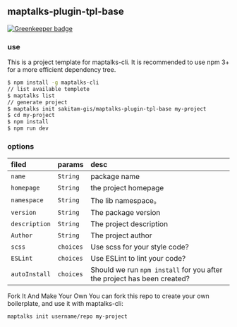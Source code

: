 ## maptalks-plugin-tpl-base

[![Greenkeeper badge](https://badges.greenkeeper.io/sakitam-gis/maptalks-plugin-tpl-base.svg)](https://greenkeeper.io/)

### use

This is a project template for maptalks-cli. It is recommended to use npm 3+ for a more efficient dependency tree.

```bash
$ npm install -g maptalks-cli
// list available templete
$ maptalks list
// generate project
$ maptalks init sakitam-gis/maptalks-plugin-tpl-base my-project
$ cd my-project
$ npm install
$ npm run dev
```

### options

| filed | params | desc |
| :--- | :--- | :---------- |
| `name` | `String` | package name |
| `homepage` | `String` | the project homepage |
| `namespace` | `String` | The lib namespace。 |
| `version` | `String` | The package version |
| `description` | `String` | The project description |
| `Author` | `String` | The project author |
| `scss` | `choices` | Use scss for your style code? |
| `ESLint` | `choices` | Use ESLint to lint your code? |
| `autoInstall` | `choices` | Should we run `npm install` for you after the project has been created?  |


Fork It And Make Your Own
You can fork this repo to create your own boilerplate, and use it with maptalks-cli:

```bash
maptalks init username/repo my-project
```
